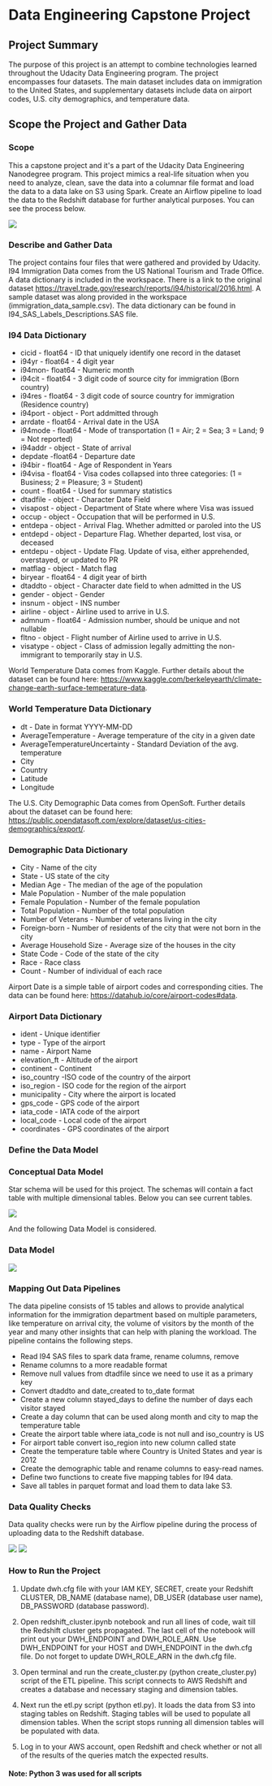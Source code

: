 # Data Engineering Capstone Project

## Project Summary

The purpose of this project is an attempt to combine technologies learned throughout the Udacity Data Engineering program. The project encompasses four datasets. The main dataset includes data on immigration to the United States, and supplementary datasets include data on airport codes, U.S. city demographics, and temperature data.

## Scope the Project and Gather Data

### Scope

This a capstone project and it's a part of the Udacity Data Engineering Nanodegree program. This project mimics a real-life situation when you need to analyze, clean, save the data into a columnar file format and load the data to a data lake on S3 using Spark. Create an Airflow pipeline to load the data to the Redshift database for further analytical purposes. You can see the process below.

<img src="process.jpg">

### Describe and Gather Data

The project contains four files that were gathered and provided by Udacity.
I94 Immigration Data comes from the US National Tourism and Trade Office. A data dictionary is included in the workspace. There is a link to the original dataset https://travel.trade.gov/research/reports/i94/historical/2016.html. A sample dataset was along provided in the workspace (immigration_data_sample.csv). The data dictionary can be found in I94_SAS_Labels_Descriptions.SAS file.

### I94 Data Dictionary

* cicid - float64 - ID that uniquely identify one record in the dataset
* i94yr - float64 - 4 digit year
* i94mon- float64 - Numeric month
* i94cit - float64 - 3 digit code of source city for immigration (Born country)
* i94res - float64 - 3 digit code of source country for immigration (Residence country)
* i94port - object - Port addmitted through
* arrdate - float64 - Arrival date in the USA
* i94mode - float64 - Mode of transportation (1 = Air; 2 = Sea; 3 = Land; 9 = Not reported)
* i94addr - object - State of arrival
* depdate -float64 - Departure date
* i94bir - float64 - Age of Respondent in Years
* i94visa - float64 - Visa codes collapsed into three categories: (1 = Business; 2 = Pleasure; 3 = Student)
* count - float64 - Used for summary statistics
* dtadfile - object - Character Date Field
* visapost - object - Department of State where where Visa was issued
* occup - object - Occupation that will be performed in U.S.
* entdepa - object - Arrival Flag. Whether admitted or paroled into the US
* entdepd - object - Departure Flag. Whether departed, lost visa, or deceased
* entdepu - object - Update Flag. Update of visa, either apprehended, overstayed, or updated to PR
* matflag - object - Match flag
* biryear - float64 - 4 digit year of birth
* dtaddto - object - Character date field to when admitted in the US
* gender - object - Gender
* insnum - object - INS number
* airline - object - Airline used to arrive in U.S.
* admnum - float64 - Admission number, should be unique and not nullable
* fltno - object - Flight number of Airline used to arrive in U.S.
* visatype - object - Class of admission legally admitting the non-immigrant to temporarily stay in U.S.

World Temperature Data comes from Kaggle. Further details about the dataset can be found here: https://www.kaggle.com/berkeleyearth/climate-change-earth-surface-temperature-data.

### World Temperature Data Dictionary

* dt - Date in format YYYY-MM-DD
* AverageTemperature - Average temperature of the city in a given date
* AverageTemperatureUncertainty - Standard Deviation of the avg. temperature
* City
* Country
* Latitude
* Longitude

The U.S. City Demographic Data comes from OpenSoft. Further details about the dataset can be found here: https://public.opendatasoft.com/explore/dataset/us-cities-demographics/export/.

### Demographic Data Dictionary

* City - Name of the city
* State - US state of the city
* Median Age - The median of the age of the population
* Male Population - Number of the male population
* Female Population - Number of the female population
* Total Population - Number of the total population
* Number of Veterans - Number of veterans living in the city
* Foreign-born - Number of residents of the city that were not born in the city
* Average Household Size - Average size of the houses in the city
* State Code - Code of the state of the city
* Race - Race class
* Count - Number of individual of each race

Airport Date is a simple table of airport codes and corresponding cities. The data can be found here: https://datahub.io/core/airport-codes#data.

### Airport Data Dictionary

* ident - Unique identifier
* type - Type of the airport
* name - Airport Name
* elevation_ft - Altitude of the airport
* continent - Continent
* iso_country -ISO code of the country of the airport
* iso_region - ISO code for the region of the airport
* municipality - City where the airport is located
* gps_code - GPS code of the airport
* iata_code - IATA code of the airport
* local_code - Local code of the airport
* coordinates - GPS coordinates of the airport

### Define the Data Model

### Conceptual Data Model
Star schema will be used for this project. The schemas will contain a fact table with multiple dimensional tables. Below you can see current tables.

<img src="current_tables.jpg">

And the following Data Model is considered.

### Data Model

<img src="data_model.jpg">

### Mapping Out Data Pipelines

The data pipeline consists of 15 tables and allows to provide analytical information for the immigration department based on multiple parameters, like temperature on arrival city, the volume of visitors by the month of the year and many other insights that can help with planing the workload. The pipeline contains the following steps. 

- Read I94 SAS files to spark data frame, rename columns, remove 
- Rename columns to a more readable format
- Remove null values from dtadfile since we need to use it as a primary key
- Convert dtaddto and date_created to to_date format
- Create a new column stayed_days to define the number of days each visitor stayed
- Create a day column that can be used along month and city to map the temperature table 
- Create the airport table where iata_code is not null and iso_country is US
- For airport table convert iso_region into new column called state
- Create the temperature table where Country is United States and year is 2012
- Create the demographic table and rename columns to easy-read names.
- Define two functions to create five mapping tables for I94 data. 
- Save all tables in parquet format and load them to data lake S3.

### Data Quality Checks

Data quality checks were run by the Airflow pipeline during the process of uploading data to the Redshift database.

<img src="airflow1.jpg">

<img src="airflow2.jpg">

### How to Run the Project

1. Update dwh.cfg file with your IAM KEY, SECRET, create your Redshift CLUSTER, DB_NAME (database name), DB_USER (database user name), DB_PASSWORD (database password).

2. Open redshift_cluster.ipynb notebook and run all lines of code, wait till the Redshift cluster gets propagated. The last cell of the notebook will print out your DWH_ENDPOINT and DWH_ROLE_ARN. Use DWH_ENDPOINT for your HOST and DWH_ENDPOINT in the dwh.cfg file. Do not forget to update DWH_ROLE_ARN in the dwh.cfg file.

3. Open terminal and run the create_cluster.py (python create_cluster.py) script of the ETL pipeline. This script connects to AWS Redshift and creates a database and necessary staging and dimension tables.

4. Next run the etl.py script (python etl.py). It loads the data from S3 into staging tables on Redshift. Staging tables will be used to populate all dimension tables. When the script stops running all dimension tables will be populated with data.

5. Log in to your AWS account, open Redshift and check whether or not all of the results of the queries match the expected results.

#### Note: Python 3 was used for all scripts
